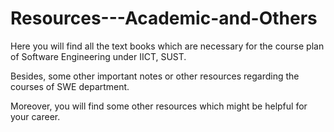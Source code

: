 # Resources---Academic-and-Others


Here you will find all the text books which are necessary for the course plan of Software Engineering under IICT, SUST. 


Besides, some other important notes or other resources regarding the courses of SWE department. 


Moreover, you will find some other resources which might be helpful for your career.
